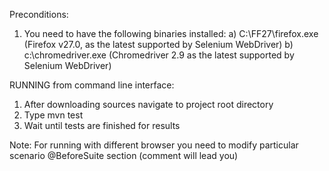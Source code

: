 Preconditions:
1) You need to have the following binaries installed:
	a) C:\FF27\firefox.exe (Firefox v27.0, as the latest supported by Selenium WebDriver)
	b) c:\chromedriver.exe (Chromedriver 2.9 as the latest supported by Selenium WebDriver)

RUNNING from command line interface:
1) After downloading sources navigate to project root directory
2) Type mvn test
3) Wait until tests are finished for results

Note:
For running with different browser you need to modify particular scenario @BeforeSuite section (comment will lead you)